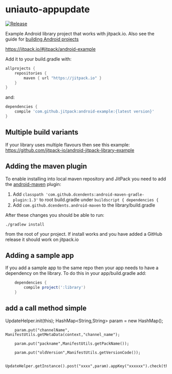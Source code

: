 # uniauto-appupdate

[![Release](https://img.shields.io/github/release/jitpack/android-example.svg?label=Jitpack)](https://jitpack.io/#jitpack/android-example)

Example Android library project that works with jitpack.io.
Also see the guide for [building Android projects](https://github.com/jitpack/jitpack.io/blob/master/ANDROID.md)

https://jitpack.io/#jitpack/android-example

Add it to your build.gradle with:
```gradle
allprojects {
    repositories {
        maven { url "https://jitpack.io" }
    }
}
```
and:

```gradle
dependencies {
    compile 'com.github.jitpack:android-example:{latest version}'
}
```

## Multiple build variants

If your library uses multiple flavours then see this example:
https://github.com/jitpack-io/android-jitpack-library-example

## Adding the maven plugin

To enable installing into local maven repository and JitPack you need to add the [android-maven](https://github.com/dcendents/android-maven-gradle-plugin) plugin:

1. Add `classpath 'com.github.dcendents:android-maven-gradle-plugin:1.3'` to root build.gradle under `buildscript { dependencies {`
2. Add `com.github.dcendents.android-maven` to the library/build.gradle

After these changes you should be able to run:

    ./gradlew install
    
from the root of your project. If install works and you have added a GitHub release it should work on jitpack.io

## Adding a sample app 

If you add a sample app to the same repo then your app needs to have a dependency on the library. To do this in your app/build.gradle add:

```gradle
    dependencies {
        compile project(':library')
    }
```

## add a call method simple

UpdateHelper.init(this);
        HashMap<String,String> param = new HashMap();

        param.put("channelName", ManifestUtils.getMetaData(context,"channel_name");

        param.put("packname",ManifestUtils.getPackName());

        param.put("oldVersion",ManifestUtils.getVersionCode());

        UpdateHelper.getInstance().post("xxxx",param).appKey("xxxxxx").check(this);

